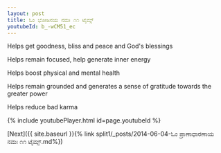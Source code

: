 ```yaml
---
layout: post
title: ಓಂ ಭೋಜನಯ ನಮಃ ೧೧ ಟೈಮ್ಸ್
youtubeId: b_-wCM51_ec
---
```

 
 
Helps get goodness, bliss and peace and God's blessings
 
Helps remain focused, help generate inner energy 
 
Helps boost physical and mental health 
 
Helps remain grounded and generates a sense of gratitude towards the greater power 
 
Helps reduce bad karma
 
 
 
 


{% include youtubePlayer.html id=page.youtubeId %}
 
[Next]({{ site.baseurl }}{% link  split1/_posts/2014-06-04-ಓಂ ಪ್ರಾಣಾಧಾರಣಾಯ ನಮಃ ೧೧ ಟೈಮ್ಸ್.md%})
 
